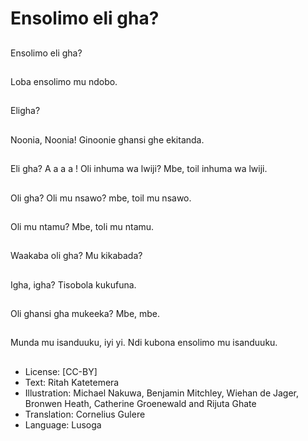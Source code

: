 # Ensolimo eli gha?

##
Ensolimo eli gha?


##
Loba ensolimo mu ndobo.

##
Eligha?


##
Noonia, Noonia! Ginoonie ghansi ghe ekitanda.


##
Eli gha?
A a a a ! Oli inhuma wa
lwiji?
Mbe, toil inhuma wa
lwiji.


##
Oli gha?
Oli mu nsawo?
mbe, toil mu nsawo.


##
Oli mu ntamu?
Mbe, toli mu ntamu.


##
Waakaba oli gha?
Mu kikabada?

##
Igha, igha?
Tisobola kukufuna.


##
Oli ghansi gha
mukeeka?
Mbe, mbe.


##
Munda mu isanduuku,
iyi yi.
Ndi kubona ensolimo
mu isanduuku.


##
* License: [CC-BY]
* Text: Ritah Katetemera
* Illustration: Michael Nakuwa, Benjamin Mitchley, Wiehan
de Jager, Bronwen Heath, Catherine Groenewald and
Rijuta Ghate
* Translation: Cornelius Gulere
* Language: Lusoga

